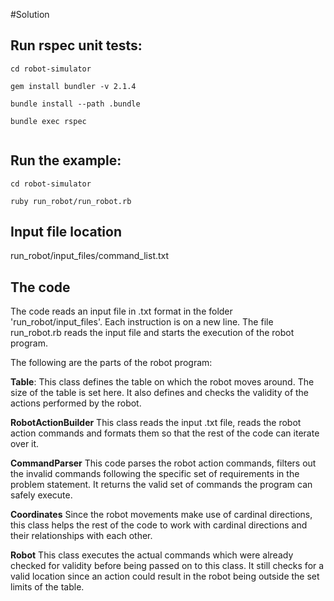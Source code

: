 #Solution
  
  Run rspec unit tests:
  -----------
    
  ```
  cd robot-simulator
    
  gem install bundler -v 2.1.4
    
  bundle install --path .bundle
    
  bundle exec rspec
        
  ```
  
  Run the example:
  -----------
  ```
  cd robot-simulator
  
  ruby run_robot/run_robot.rb
  
  ```
  
  Input file location
  --------
  run_robot/input_files/command_list.txt
  
  The code
  -----------
  The code reads an input file in .txt format in the folder 'run_robot/input_files'. Each instruction is on a new line.
  The file run_robot.rb reads the input file and starts the execution of the robot program.
  
  The following are the parts of the robot program:
  
  **Table**: This class defines the table on which the robot moves around. The size of the table is set here. It also defines and 
  checks the validity of the actions performed by the robot.
  
  **RobotActionBuilder**  This class reads the input .txt file, reads the robot action commands and formats them so that the rest
  of the code can iterate over it.
  
  **CommandParser** This code parses the robot action commands, filters out the invalid commands following the specific set
  of requirements in the problem statement. It returns the valid set of commands the program can safely execute.
  
  **Coordinates** Since the robot movements make use of cardinal directions, this class helps the rest of the code to work
  with cardinal directions and their relationships with each other.
  
  **Robot** This class executes the actual commands which were already checked for validity before being passed on to this 
  class. It still checks for a valid location since an action could result in the robot being outside the set limits of the
  table.
 